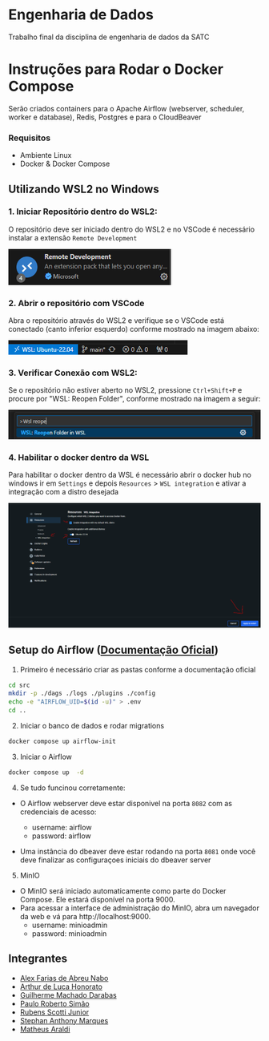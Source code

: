 # Engenharia de Dados

Trabalho final da disciplina de engenharia de dados da SATC

# Instruções para Rodar o Docker Compose

Serão criados containers para o Apache Airflow (webserver, scheduler, worker e database), Redis, Postgres e para o CloudBeaver

### Requisitos
* Ambiente Linux
* Docker & Docker Compose

## Utilizando WSL2 no Windows
### 1. Iniciar Repositório dentro do WSL2:
O repositório deve ser iniciado dentro do WSL2 e no VSCode é necessário instalar a extensão `Remote Development`


![Remote Delopment](docs/ext_vscode.PNG)


### 2. Abrir o repositório com VSCode
Abra o repositório através do WSL2 e verifique se o VSCode está conectado (canto inferior esquerdo) conforme mostrado na imagem abaixo:

![conexão wsl](docs/wsl_vscode.png)


### 3. Verificar Conexão com WSL2:
Se o repositório não estiver aberto no WSL2, pressione `Ctrl+Shift+P` e procure por "WSL: Reopen Folder", conforme mostrado na imagem a seguir:

![Reabrir com wsl](docs/reopen_wsl.png)


### 4. Habilitar o docker dentro da WSL

Para habilitar o docker dentro da WSL é necessário abrir o docker hub no windows ir em `Settings` e depois `Resources` > `WSL integration` e ativar a integração com a distro desejada

![Reabrir com wsl](docs/integracao_docker_wsl.png)

## Setup do Airflow ([Documentação Oficial](https://airflow.apache.org/docs/apache-airflow/stable/howto/docker-compose/index.html))

1. Primeiro é necessário criar as pastas conforme a documentação oficial
```bash
cd src
mkdir -p ./dags ./logs ./plugins ./config
echo -e "AIRFLOW_UID=$(id -u)" > .env
cd ..
```

2. Iniciar o banco de dados e rodar migrations
```bash
docker compose up airflow-init
```

3. Iniciar o Airflow
```bash
docker compose up  -d
```

4. Se tudo funcinou corretamente:
- O Airflow webserver deve estar disponivel na porta `8082` com as credenciais de acesso:
    * username: airflow
    * password: airflow

- Uma instância do dbeaver deve estar rodando na porta `8081` onde você deve finalizar as configuraçoes iniciais do dbeaver server

5. MinIO
- O MinIO será iniciado automaticamente como parte do Docker Compose. Ele estará disponível na porta 9000.
- Para acessar a interface de administração do MinIO, abra um navegador da web e vá para http://localhost:9000.
    * username: minioadmin
    * password: minioadmin

## Integrantes

- [Alex Farias de Abreu Nabo](https://github.com/Alex-Farias)
- [Arthur de Luca Honorato](https://github.com/Arthurdelucahonorato)
- [Guilherme Machado Darabas](https://github.com/gmDarabas)
- [Paulo Roberto Simão](https://github.com/paulorsimao)
- [Rubens Scotti Junior](https://github.com/rubensscotti)
- [Stephan Anthony Marques](https://github.com/StephanAnthony)
- [Matheus Araldi](https://github.com/Araldi42)
